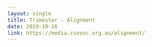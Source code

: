 ```yaml
---
layout: single
title: Trimester - Alignment
date: 2019-10-16
link: https://media.csesoc.org.au/alignment/
---
```

